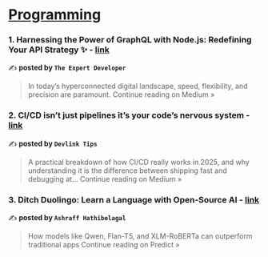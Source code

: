 
<h1><a href=https://medium.com/tag/programming/recommended target="_blank" rel="noopener noreferrer">Programming</a></h1>
<h3>1.  Harnessing the Power of GraphQL with Node.js: Redefining Your API Strategy ✨ - <a href="https://the-expert-developer.medium.com/harnessing-the-power-of-graphql-with-node-js-redefining-your-api-strategy-cd0493b1f916?source=rss------programming-5" target="_blank" rel="noopener noreferrer">link</a></h3>

✍️ **posted by `The Expert Developer`**

<blockquote>In today’s hyperconnected digital landscape, speed, flexibility, and precision are paramount.
Continue reading on Medium »</blockquote>

<h3>2. CI/CD isn’t just pipelines it’s your code’s nervous system - <a href="https://medium.com/@devlink/ci-cd-isnt-just-pipelines-it-s-your-code-s-nervous-system-8ef6d8ca8f90?source=rss------programming-5" target="_blank" rel="noopener noreferrer">link</a></h3>

✍️ **posted by `Devlink Tips`**

<blockquote>A practical breakdown of how CI/CD really works in 2025, and why understanding it is the difference between shipping fast and debugging at…
Continue reading on Medium »</blockquote>

<h3>3. Ditch Duolingo: Learn a Language with Open-Source AI - <a href="https://medium.com/predict/ditch-duolingo-learn-a-language-with-open-source-ai-78301e44b612?source=rss------programming-5" target="_blank" rel="noopener noreferrer">link</a></h3>

✍️ **posted by `Ashraff Hathibelagal`**

<blockquote>How models like Qwen, Flan-T5, and XLM-RoBERTa can outperform traditional apps
Continue reading on Predict »</blockquote>


